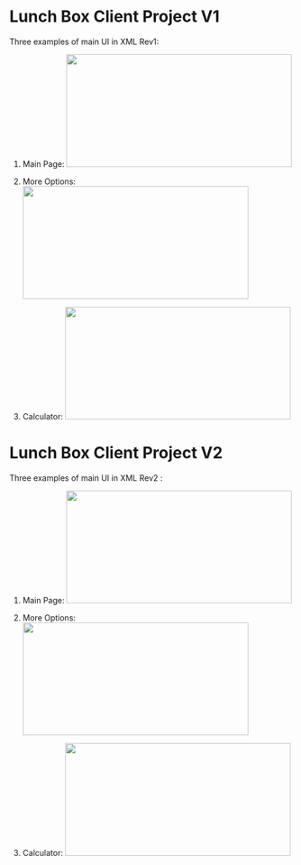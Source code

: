 # Lunch Box Client Project V1

Three examples of main UI in XML Rev1:

1. Main Page:
<img src="https://github.com/ZMANG1980/Portfolio/edit/main/img/Main Page.png" height="200px" width="400px"></kbd><br>

2. More Options:
  <img src="https://github.com/ZMANG1980/Portfolio/edit/main/img/More Options.png" height="200px" width="400px"></kbd><br>

3. Calculator:
 <img src="https://github.com/ZMANG1980/Portfolio/edit/main/img/Calculator.png" height="200px" width="400px"></kbd><br>

# Lunch Box Client Project V2

Three examples of main UI in XML Rev2 :

1. Main Page:
<img src="https://github.com/ZMANG1980/Portfolio/edit/main/img/Main Page v2.png" height="200px" width="400px"></kbd><br>

2. More Options:
<img src="https://github.com/ZMANG1980/Portfolio/edit/main/img/More Options v2.png" height="200px" width="400px"></kbd><br>

3. Calculator:
<img src="https://github.com/ZMANG1980/Portfolio/edit/main/img/Calculator v2.png" height="200px" width="400px"></kbd><br>
